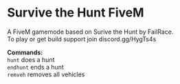 # Survive the Hunt FiveM
A FiveM gamemode based on Surive the Hunt by FailRace.\
To play or get build support join
discord.gg/HygTs4s


**Commands:**\
`hunt` does a hunt\
`endhunt` ends a hunt\
`remveh` removes all vehicles


